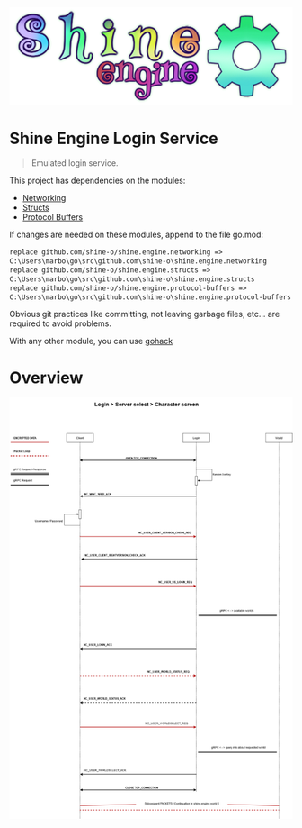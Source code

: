 ![](shine.png)
# Shine Engine Login Service

> Emulated login service.

This project has dependencies on the modules: 

- [Networking](https://github.com/shine-o/shine.engine.networking)
- [Structs](https://github.com/shine-o/shine.engine.structs)
- [Protocol Buffers](https://github.com/shine-o/shine.engine.protocol-buffers)

If changes are needed on these modules, append to the file go.mod:
       
    replace github.com/shine-o/shine.engine.networking => C:\Users\marbo\go\src\github.com\shine-o\shine.engine.networking
    replace github.com/shine-o/shine.engine.structs => C:\Users\marbo\go\src\github.com\shine-o\shine.engine.structs
    replace github.com/shine-o/shine.engine.protocol-buffers => C:\Users\marbo\go\src\github.com\shine-o\shine.engine.protocol-buffers

Obvious git practices like committing, not leaving garbage files, etc... are required to avoid problems. 


With any other module, you can use [gohack](https://github.com/rogpeppe/gohack)

# Overview
![](login-scheme.png)